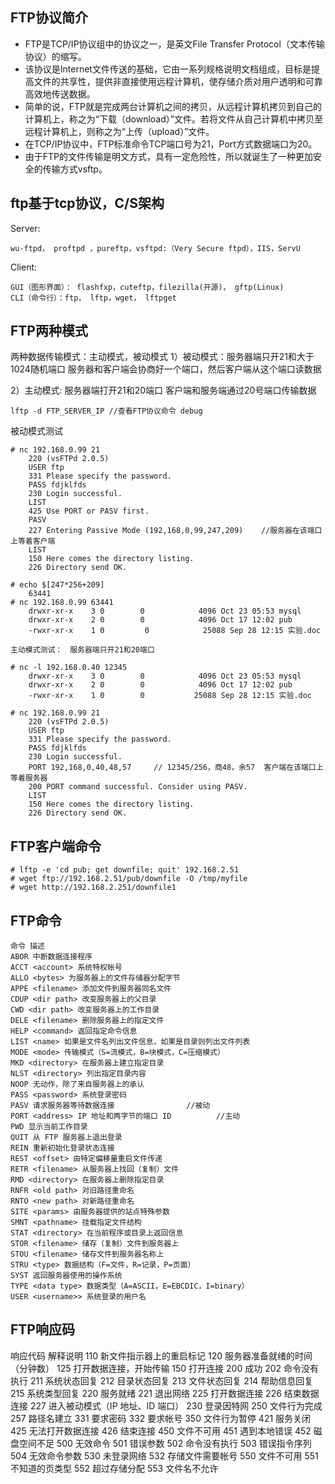 ## FTP协议简介
* FTP是TCP/IP协议组中的协议之一，是英文File Transfer Protocol（文本传输协议）的缩写。
* 该协议是Internet文件传送的基础，它由一系列规格说明文档组成，目标是提高文件的共享性，提供非直接使用远程计算机，使存储介质对用户透明和可靠高效地传送数据。
* 简单的说，FTP就是完成两台计算机之间的拷贝，从远程计算机拷贝到自己的计算机上，称之为“下载（download）”文件。若将文件从自己计算机中拷贝至远程计算机上，则称之为“上传（upload）”文件。
* 在TCP/IP协议中，FTP标准命令TCP端口号为21，Port方式数据端口为20。
* 由于FTP的文件传输是明文方式，具有一定危险性，所以就诞生了一种更加安全的传输方式vsftp。

## ftp基于tcp协议，C/S架构 
Server: 
```
wu-ftpd， proftpd ，pureftp，vsftpd:（Very Secure ftpd），IIS，ServU
```
Client:
```
GUI（图形界面）： flashfxp，cuteftp，filezilla(开源)， gftp(Linux)
CLI（命令行）：ftp， lftp，wget， lftpget
```
## FTP两种模式
两种数据传输模式：主动模式，被动模式
1）被动模式：服务器端只开21和大于1024随机端口
    服务器和客户端会协商好一个端口，然后客户端从这个端口读数据

2）主动模式: 服务器端打开21和20端口
    客户端和服务端通过20号端口传输数据
```
lftp -d FTP_SERVER_IP //查看FTP协议命令 debug
```

被动模式测试
```
# nc 192.168.0.99 21 
	220 (vsFTPd 2.0.5)
	USER ftp
	331 Please specify the password.
	PASS fdjklfds
	230 Login successful.
	LIST
	425 Use PORT or PASV first.
	PASV
	227 Entering Passive Mode (192,168,0,99,247,209)	//服务器在该端口上等着客户端
	LIST
	150 Here comes the directory listing.
	226 Directory send OK.
```
```
# echo $[247*256+209]
	63441
# nc 192.168.0.99 63441
	drwxr-xr-x    3 0        0            4096 Oct 23 05:53 mysql
	drwxr-xr-x    2 0        0            4096 Oct 17 12:02 pub
	-rwxr-xr-x    1 0         0            25088 Sep 28 12:15 实验.doc
```
	主动模式测试：　服务器端只开21和20端口
```
# nc -l 192.168.0.40 12345
	drwxr-xr-x    3 0        0            4096 Oct 23 05:53 mysql
	drwxr-xr-x    2 0        0            4096 Oct 17 12:02 pub
	-rwxr-xr-x    1 0        0           25088 Sep 28 12:15 实验.doc
```
```
# nc 192.168.0.99 21
	220 (vsFTPd 2.0.5)
	USER ftp
	331 Please specify the password.
	PASS fdjklfds
	230 Login successful.
	PORT 192,168,0,40,48,57		// 12345/256，商48，余57  客户端在该端口上等着服务器
	200 PORT command successful. Consider using PASV.
	LIST
	150 Here comes the directory listing.
	226 Directory send OK.
```	
## FTP客户端命令
```
# lftp -e 'cd pub; get downfile; quit' 192.168.2.51
# wget ftp://192.168.2.51/pub/downfile -O /tmp/myfile
# wget http://192.168.2.251/downfile1
```

## FTP命令
```
命令 描述 
ABOR 中断数据连接程序 
ACCT <account> 系统特权帐号 
ALLO <bytes> 为服务器上的文件存储器分配字节 
APPE <filename> 添加文件到服务器同名文件 
CDUP <dir path> 改变服务器上的父目录 
CWD <dir path> 改变服务器上的工作目录 
DELE <filename> 删除服务器上的指定文件 
HELP <command> 返回指定命令信息 
LIST <name> 如果是文件名列出文件信息，如果是目录则列出文件列表 
MODE <mode> 传输模式（S=流模式，B=块模式，C=压缩模式） 
MKD <directory> 在服务器上建立指定目录 
NLST <directory> 列出指定目录内容 
NOOP 无动作，除了来自服务器上的承认 
PASS <password> 系统登录密码 
PASV 请求服务器等待数据连接				//被动
PORT <address> IP 地址和两字节的端口 ID       	//主动
PWD 显示当前工作目录 
QUIT 从 FTP 服务器上退出登录 
REIN 重新初始化登录状态连接 
REST <offset> 由特定偏移量重启文件传递 
RETR <filename> 从服务器上找回（复制）文件 
RMD <directory> 在服务器上删除指定目录 
RNFR <old path> 对旧路径重命名 
RNTO <new path> 对新路径重命名 
SITE <params> 由服务器提供的站点特殊参数 
SMNT <pathname> 挂载指定文件结构 
STAT <directory> 在当前程序或目录上返回信息 
STOR <filename> 储存（复制）文件到服务器上 
STOU <filename> 储存文件到服务器名称上 
STRU <type> 数据结构（F=文件，R=记录，P=页面） 
SYST 返回服务器使用的操作系统 
TYPE <data type> 数据类型（A=ASCII，E=EBCDIC，I=binary） 
USER <username>> 系统登录的用户名 
```
## FTP响应码
响应代码 解释说明 
110 新文件指示器上的重启标记 
120 服务器准备就绪的时间（分钟数） 
125 打开数据连接，开始传输 
150 打开连接 
200 成功 
202 命令没有执行 
211 系统状态回复 
212 目录状态回复 
213 文件状态回复 
214 帮助信息回复 
215 系统类型回复 
220 服务就绪 
221 退出网络 
225 打开数据连接 
226 结束数据连接 
227 进入被动模式（IP 地址、ID 端口） 
230 登录因特网 
250 文件行为完成 
257 路径名建立 
331 要求密码 
332 要求帐号 
350 文件行为暂停 
421 服务关闭 
425 无法打开数据连接 
426 结束连接 
450 文件不可用 
451 遇到本地错误 
452 磁盘空间不足 
500 无效命令 
501 错误参数 
502 命令没有执行 
503 错误指令序列 
504 无效命令参数 
530 未登录网络 
532 存储文件需要帐号 
550 文件不可用 
551 不知道的页类型 
552 超过存储分配 
553 文件名不允许 